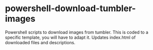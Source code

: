 # powershell-download-tumbler-images
Powershell scripts to download images from tumbler.  This is coded to a specific template, you will have to adapt it.  Updates index.html of downloaded files and descriptions.
